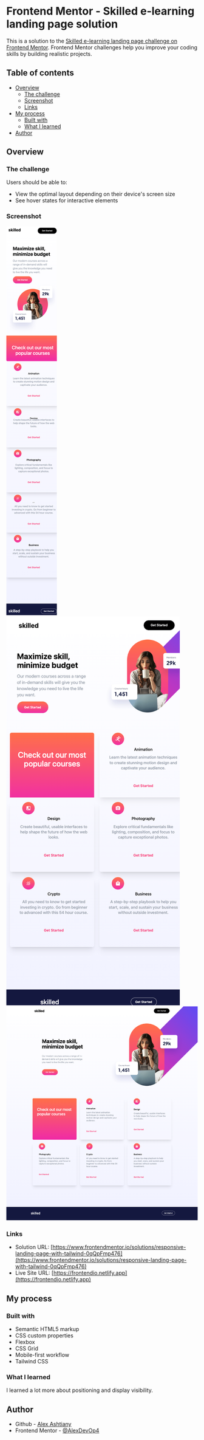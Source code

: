 # Frontend Mentor - Skilled e-learning landing page solution

This is a solution to the [Skilled e-learning landing page challenge on Frontend Mentor](https://www.frontendmentor.io/challenges/skilled-elearning-landing-page-S1ObDrZ8q). Frontend Mentor challenges help you improve your coding skills by building realistic projects.

## Table of contents

- [Overview](#overview)
  - [The challenge](#the-challenge)
  - [Screenshot](#screenshot)
  - [Links](#links)
- [My process](#my-process)
  - [Built with](#built-with)
  - [What I learned](#what-i-learned)
- [Author](#author)

## Overview

### The challenge

Users should be able to:

- View the optimal layout depending on their device's screen size
- See hover states for interactive elements

### Screenshot

![](./Landing-Page/assets/screenshot-mobile.png)
![](./Landing-Page/assets/screenshot-tablet.png)
![](./Landing-Page/assets/screenshot-desktop.png)

### Links

- Solution URL: [https://www.frontendmentor.io/solutions/responsive-landing-page-with-tailwind-0qQpFmp476](https://www.frontendmentor.io/solutions/responsive-landing-page-with-tailwind-0qQpFmp476)
- Live Site URL: [https://frontendio.netlify.app](https://frontendio.netlify.app)

## My process

### Built with

- Semantic HTML5 markup
- CSS custom properties
- Flexbox
- CSS Grid
- Mobile-first workflow
- Tailwind CSS

### What I learned

I learned a lot more about positioning and display visibility.

## Author

- Github - [Alex Ashtiany](https://github.com/AlexDevOp4)
- Frontend Mentor - [@AlexDevOp4](https://www.frontendmentor.io/profile/AlexDevOp4)
